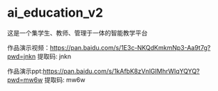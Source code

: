# ai_education_v2
这是一个集学生、教师、管理于一体的智能教学平台


作品演示视频：https://pan.baidu.com/s/1E3c-NKQdKmkmNp3-Aa9t7g?pwd=jnkn 提取码: jnkn



作品演示ppt:https://pan.baidu.com/s/1kAfbK8zVnlGIMhrWIqYQYQ?pwd=mw6w 提取码: mw6w
